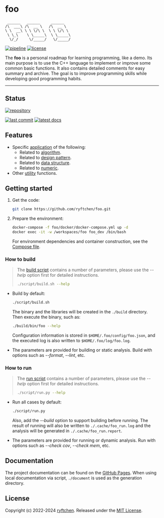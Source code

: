 # foo

```text
 ______   ______     ______
/\  ___\ /\  __ \   /\  __ \
\ \  __\ \ \ \/\ \  \ \ \/\ \
 \ \_\    \ \_____\  \ \_____\
  \/_/     \/_____/   \/_____/
```

[![pipeline](https://img.shields.io/github/actions/workflow/status/ryftchen/foo/pipeline.yml?branch=master&label=pipeline&logo=github&logoColor=white)](https://github.com/ryftchen/foo/actions/workflows/pipeline.yml) [![license](https://img.shields.io/github/license/ryftchen/foo?label=license&logo=github&logoColor=white)](https://github.com/ryftchen/foo/blob/master/LICENSE)

The **foo** is a personal roadmap for learning programming, like a demo. Its main purpose is to use the C++ language to implement or improve some common basic functions. It also contains detailed comments for easy summary and archive. The goal is to improve programming skills while developing good programming habits.

---

## Status

[![repository](https://github-readme-stats.vercel.app/api/pin/?username=ryftchen&theme=transparent&repo=foo&show_owner=true)](https://github.com/ryftchen/foo)

[![last commit](https://img.shields.io/github/last-commit/ryftchen/foo/master?label=last%20commit&logo=git&logoColor=white)](https://github.com/ryftchen/foo/commits/master) [![latest docs](https://img.shields.io/github/last-commit/ryftchen/foo/master?label=latest%20docs&logo=git&logoColor=white)](https://ryftchen.github.io/foo/)

## Features

- Specific [application](https://github.com/ryftchen/foo/tree/master/application) of the following:
  - Related to [algorithm](https://github.com/ryftchen/foo/tree/master/algorithm).
  - Related to [design pattern](https://github.com/ryftchen/foo/tree/master/design_pattern).
  - Related to [data structure](https://github.com/ryftchen/foo/tree/master/data_structure).
  - Related to [numeric](https://github.com/ryftchen/foo/tree/master/numeric).
- Other [utility](https://github.com/ryftchen/foo/tree/master/utility) functions.

## Getting started

1. Get the code:

    ```bash
    git clone https://github.com/ryftchen/foo.git
    ```

2. Prepare the environment:

    ```bash
    docker-compose -f foo/docker/docker-compose.yml up -d
    docker exec -it -w /workspaces/foo foo_dev /bin/bash
    ```

    For environment dependencies and container construction, see the [Compose file](https://github.com/ryftchen/foo/blob/master/docker/docker-compose.yml).

### How to build

> The [build script](https://github.com/ryftchen/foo/blob/master/script/build.sh) contains a number of parameters, please use the *-\-help* option first for detailed instructions.
>
> ```bash
> ./script/build.sh --help
> ```

- Build by default:

  ```bash
  ./script/build.sh
  ```

  The binary and the libraries will be created in the `./build` directory. Then execute the binary, such as:

  ```bash
  ./build/bin/foo --help
  ```

  Configuration information is stored in `$HOME/.foo/config/foo.json`, and the executed log is also written to `$HOME/.foo/log/foo.log`.
- The parameters are provided for building or static analysis. Build with options such as *-\-format*, *-\-lint*, etc.

### How to run

> The [run script](https://github.com/ryftchen/foo/blob/master/script/run.py) contains a number of parameters, please use the *-\-help* option first for detailed instructions.
>
> ```bash
> ./script/run.py --help
> ```

- Run all cases by default:

  ```bash
  ./script/run.py
  ```

  Also, add the *-\-build* option to support building before running. The result of running will also be written to `./.cache/foo_run.log` and the analysis will be generated in `./.cache/foo_run.report`.

- The parameters are provided for running or dynamic analysis. Run with options such as *-\-check cov*, *-\-check mem*, etc.

## Documentation

The project documentation can be found on the [GitHub Pages](https://ryftchen.github.io/foo/). When using local documentation via script, `./document` is used as the generation directory.

## License

Copyright (c) 2022-2024 [ryftchen](https://github.com/ryftchen). Released under the [MIT License](https://github.com/ryftchen/foo/blob/master/LICENSE).

